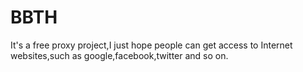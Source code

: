 # BBTH
It's a free proxy project,I just hope people can get access to Internet websites,such as google,facebook,twitter and so on.
